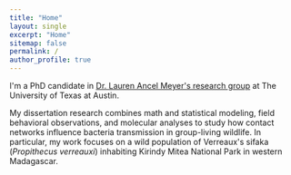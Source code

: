 ```yaml
---
title: "Home"
layout: single
excerpt: "Home"
sitemap: false
permalink: /
author_profile: true
---
```


I'm a PhD candidate in [Dr. Lauren Ancel Meyer's research group](http://www.bio.utexas.edu/research/meyers/) at The University of Texas at Austin. <br>

My dissertation research combines math and statistical modeling, field behavioral observations, and molecular analyses to study how contact networks influence bacteria transmission in group-living wildlife. In particular, my work focuses on a wild population of Verreaux's sifaka (_Propithecus verreauxi_) inhabiting Kirindy Mitea National Park in western Madagascar. 